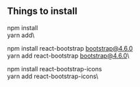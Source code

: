 ## Things to install

npm install\
yarn add\

npm install react-bootstrap bootstrap@4.6.0\
yarn add react-bootstrap bootstrap@4.6.0\

npm install react-bootstrap-icons\
yarn add react-bootstrap-icons\